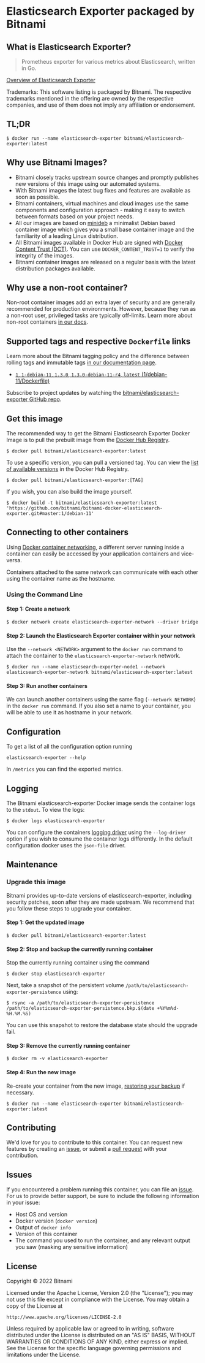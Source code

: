 # Elasticsearch Exporter packaged by Bitnami

## What is Elasticsearch Exporter?

> Prometheus exporter for various metrics about Elasticsearch, written in Go.

[Overview of Elasticsearch Exporter](https://github.com/prometheus-community/elasticsearch_exporter)

Trademarks: This software listing is packaged by Bitnami. The respective trademarks mentioned in the offering are owned by the respective companies, and use of them does not imply any affiliation or endorsement.

## TL;DR

```console
$ docker run --name elasticsearch-exporter bitnami/elasticsearch-exporter:latest
```

## Why use Bitnami Images?

* Bitnami closely tracks upstream source changes and promptly publishes new versions of this image using our automated systems.
* With Bitnami images the latest bug fixes and features are available as soon as possible.
* Bitnami containers, virtual machines and cloud images use the same components and configuration approach - making it easy to switch between formats based on your project needs.
* All our images are based on [minideb](https://github.com/bitnami/minideb) a minimalist Debian based container image which gives you a small base container image and the familiarity of a leading Linux distribution.
* All Bitnami images available in Docker Hub are signed with [Docker Content Trust (DCT)](https://docs.docker.com/engine/security/trust/content_trust/). You can use `DOCKER_CONTENT_TRUST=1` to verify the integrity of the images.
* Bitnami container images are released on a regular basis with the latest distribution packages available.

## Why use a non-root container?

Non-root container images add an extra layer of security and are generally recommended for production environments. However, because they run as a non-root user, privileged tasks are typically off-limits. Learn more about non-root containers [in our docs](https://docs.bitnami.com/tutorials/work-with-non-root-containers/).

## Supported tags and respective `Dockerfile` links

Learn more about the Bitnami tagging policy and the difference between rolling tags and immutable tags [in our documentation page](https://docs.bitnami.com/tutorials/understand-rolling-tags-containers/).


* [`1`, `1-debian-11`, `1.3.0`, `1.3.0-debian-11-r4`, `latest` (1/debian-11/Dockerfile)](https://github.com/bitnami/bitnami-docker-elasticsearch-exporter/blob/1.3.0-debian-11-r4/1/debian-11/Dockerfile)

Subscribe to project updates by watching the [bitnami/elasticsearch-exporter GitHub repo](https://github.com/bitnami/bitnami-docker-elasticsearch-exporter).
## Get this image

The recommended way to get the Bitnami Elasticsearch Exporter Docker Image is to pull the prebuilt image from the [Docker Hub Registry](https://hub.docker.com/r/bitnami/elasticsearch-exporter).

```console
$ docker pull bitnami/elasticsearch-exporter:latest
```

To use a specific version, you can pull a versioned tag. You can view the [list of available versions](https://hub.docker.com/r/bitnami/elasticsearch-exporter/tags/) in the Docker Hub Registry.

```console
$ docker pull bitnami/elasticsearch-exporter:[TAG]
```

If you wish, you can also build the image yourself.

```console
$ docker build -t bitnami/elasticsearch-exporter:latest 'https://github.com/bitnami/bitnami-docker-elasticsearch-exporter.git#master:1/debian-11'
```

## Connecting to other containers

Using [Docker container networking](https://docs.docker.com/engine/userguide/networking/), a different server running inside a container can easily be accessed by your application containers and vice-versa.

Containers attached to the same network can communicate with each other using the container name as the hostname.

### Using the Command Line

#### Step 1: Create a network

```console
$ docker network create elasticsearch-exporter-network --driver bridge
```

#### Step 2: Launch the Elasticsearch Exporter container within your network

Use the `--network <NETWORK>` argument to the `docker run` command to attach the container to the `elasticsearch-exporter-network` network.

```console
$ docker run --name elasticsearch-exporter-node1 --network elasticsearch-exporter-network bitnami/elasticsearch-exporter:latest
```

#### Step 3: Run another containers

We can launch another containers using the same flag (`--network NETWORK`) in the `docker run` command. If you also set a name to your container, you will be able to use it as hostname in your network.

## Configuration

To get a list of all the configuration option running

```console
elasticsearch-exporter --help
```

In `/metrics` you can find the exported metrics.

## Logging

The Bitnami elasticsearch-exporter Docker image sends the container logs to the `stdout`. To view the logs:

```console
$ docker logs elasticsearch-exporter
```

You can configure the containers [logging driver](https://docs.docker.com/engine/admin/logging/overview/) using the `--log-driver` option if you wish to consume the container logs differently. In the default configuration docker uses the `json-file` driver.

## Maintenance

### Upgrade this image

Bitnami provides up-to-date versions of elasticsearch-exporter, including security patches, soon after they are made upstream. We recommend that you follow these steps to upgrade your container.

#### Step 1: Get the updated image

```console
$ docker pull bitnami/elasticsearch-exporter:latest
```

#### Step 2: Stop and backup the currently running container

Stop the currently running container using the command

```console
$ docker stop elasticsearch-exporter
```

Next, take a snapshot of the persistent volume `/path/to/elasticsearch-exporter-persistence` using:

```console
$ rsync -a /path/to/elasticsearch-exporter-persistence /path/to/elasticsearch-exporter-persistence.bkp.$(date +%Y%m%d-%H.%M.%S)
```

You can use this snapshot to restore the database state should the upgrade fail.

#### Step 3: Remove the currently running container

```console
$ docker rm -v elasticsearch-exporter
```

#### Step 4: Run the new image

Re-create your container from the new image, [restoring your backup](#restoring-a-backup) if necessary.

```console
$ docker run --name elasticsearch-exporter bitnami/elasticsearch-exporter:latest
```

## Contributing

We'd love for you to contribute to this container. You can request new features by creating an [issue](https://github.com/bitnami/bitnami-docker-elasticsearch-exporter/issues), or submit a [pull request](https://github.com/bitnami/bitnami-docker-elasticsearch-exporter/pulls) with your contribution.

## Issues

If you encountered a problem running this container, you can file an [issue](https://github.com/bitnami/bitnami-docker-elasticsearch-exporter/issues/new). For us to provide better support, be sure to include the following information in your issue:

- Host OS and version
- Docker version (`docker version`)
- Output of `docker info`
- Version of this container
- The command you used to run the container, and any relevant output you saw (masking any sensitive information)

## License
Copyright &copy; 2022 Bitnami

Licensed under the Apache License, Version 2.0 (the "License");
you may not use this file except in compliance with the License.
You may obtain a copy of the License at

    http://www.apache.org/licenses/LICENSE-2.0

Unless required by applicable law or agreed to in writing, software
distributed under the License is distributed on an "AS IS" BASIS,
WITHOUT WARRANTIES OR CONDITIONS OF ANY KIND, either express or implied.
See the License for the specific language governing permissions and
limitations under the License.
